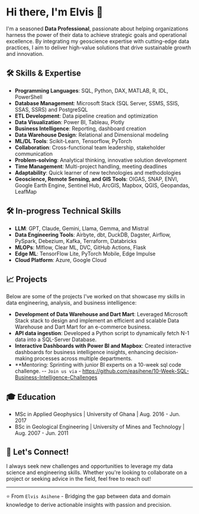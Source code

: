 # Hi there, I'm Elvis 👋

I'm a seasoned **Data Professional**, passionate about helping organizations harness the power of their data to achieve strategic goals and operational excellence. By integrating my geoscience expertise with cutting-edge data practices, I aim to deliver high-value solutions that drive sustainable growth and innovation.

## 🛠 Skills & Expertise

- **Programming Languages**: SQL, Python, DAX, MATLAB, R, IDL, PowerShell
- **Database Management**: Microsoft Stack (SQL Server, SSMS, SSIS, SSAS, SSRS) and PostgreSQL
- **ETL Development**: Data pipeline creation and optimization
- **Data Visualization**: Power BI, Tableau, Plotly
- **Business Intelligence**: Reporting, dashboard creation
- **Data Warehouse Design**: Relational and Dimensional modeling
- **ML/DL Tools**: Scikit-Learn, Tensorflow, PyTorch
- **Collaboration**: Cross-functional team leadership, stakeholder communication
- **Problem-solving**: Analytical thinking, innovative solution development
- **Time Management**: Multi-project handling, meeting deadlines
- **Adaptability**: Quick learner of new technologies and methodologies
- **Geoscience, Remote Sensing, and GIS Tools**: OIGAS, SNAP, ENVI, Google Earth Engine, Sentinel Hub, ArcGIS, Mapbox, QGIS, Geopandas, LeafMap

## 🛠 In-progress Technical Skills
- **LLM**: GPT, Claude, Gemini, Llama, Gemma, and Mistral
- **Data Engineering Tools**: Airbyte, dbt, DuckDB, Dagster, Airflow, PySpark, Debezium, Kafka, Terraform, Databricks
- **MLOPs**: Mlflow, Clear ML, DVC, GitHub Actions, Flask
- **Edge ML**: TensorFlow Lite, PyTorch Mobile, Edge Impulse
- **Cloud Platform**: Azure, Google Cloud


## 📈 Projects

Below are some of the projects I've worked on that showcase my skills in data engineering, analysis, and business intelligence:

- **Development of Data Warehouse and Dart Mart**: Leveraged Microsoft Stack stack to design and implement an efficient and scalable Data Warehouse and Dart Mart for an e-commerce business.
- **API data ingestion**: Developed a Python script to dynamically fetch N-1 data into a SQL-Server Database.
- **Interactive Dashboards with Power BI and Mapbox**: Created interactive dashboards for business intelligence insights, enhancing decision-making processes across multiple departments.
- **Mentoring: Sprinting with junior BI experts on a 10-week sql code challenge.
  -- `Join us via` -  https://github.com/easihene/10-Week-SQL-Business-Intelligence-Challenges


## 🎓 Education

- MSc in Applied Geophysics | University of Ghana | Aug. 2016  - Jun. 2017
- BSc in Geological Engineering | University of Mines and Technology | Aug. 2007  - Jun. 2011

## 🚀 Let's Connect!

I always seek new challenges and opportunities to leverage my data science and engineering skills. Whether you're looking to collaborate on a project or seeking advice in the field, feel free to reach out!

---
⭐ From `Elvis Asihene` - Bridging the gap between data and domain knowledge to derive actionable insights with passion and precision.

